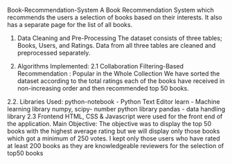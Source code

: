 Book-Recommendation-System
A Book Recommendation System which recommends the users a selection of books based on their interests. It also has a separate page for the list of all books.
1. Data Cleaning and Pre-Processing
The dataset consists of three tables; Books, Users, and Ratings. Data from all three tables are cleaned and preprocessed separately.


2. Algorithms Implemented:
2.1 Collaboration Filtering-Based Recommendation :
Popular in the Whole Collection
We have sorted the dataset according to the total ratings each of the books have received in non-increasing order and then recommended top 50 books.

2.2. Libraries Used:
python-notebook - Python Text Editor
learn - Machine learning library
numpy, scipy- number python library
pandas - data handling library
2.3 Frontend
HTML, CSS & Javascript were used for the front end of the application.
Main Objective:
The objective was to display the top 50 books with the highest average rating but we will display only those books which got a minimum of 250 votes. I kept only those users who have rated at least 200 books as they are knowledgeable reviewers for the selection of top50 books 
